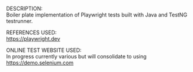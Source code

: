 DESCRIPTION:  
Boiler plate implementation of Playwright tests built with Java and TestNG testrunner.

REFERENCES USED:  
https://playwright.dev

ONLINE TEST WEBSITE USED:  
In progress currently various but will consolidate to using https://demo.selenium.com
